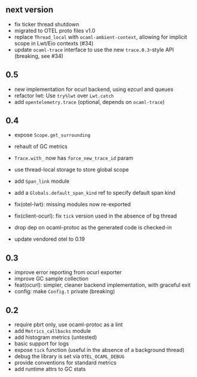 ## next version

- fix ticker thread shutdown
- migrated to OTEL proto files v1.0
- replace `Thread_local` with `ocaml-ambient-context`, allowing for implicit scope in Lwt/Eio contexts (#34)
- update `ocaml-trace` interface to use the new `trace.0.3`-style API (breaking, see #34)

## 0.5

- new implementation for ocurl backend, using ezcurl and queues
- refactor lwt: Use `try%lwt` over `Lwt.catch`
- add `opentelemetry.trace` (optional, depends on `ocaml-trace`)

## 0.4

- expose `Scope.get_surrounding`
- rehault of GC metrics
- `Trace.with_` now has `force_new_trace_id` param
- use thread-local storage to store global scope
- add `Span_link` module
- add a `Globals.default_span_kind` ref to specify default span kind

- fix(otel-lwt): missing modules now re-exported
- fix(client-ocurl): fix `tick` version used in the absence of bg thread

- drop dep on ocaml-protoc as the generated code is checked-in
- update vendored otel to 0.19

## 0.3

- improve error reporting from ocurl exporter
- improve GC sample collection
- feat(ocurl): simpler, cleaner backend implementation, with graceful exit
- config: make `Config.t` private (breaking)

## 0.2

- require pbrt only, use ocaml-protoc as a lint
- add `Metrics_callbacks` module
- add histogram metrics (untested)
- basic support for logs
- expose `tick` function (useful in the absence of a background thread)
- debug the library is set via `OTEL_OCAML_DEBUG`
- provide conventions for standard metrics
- add runtime attrs to GC stats
